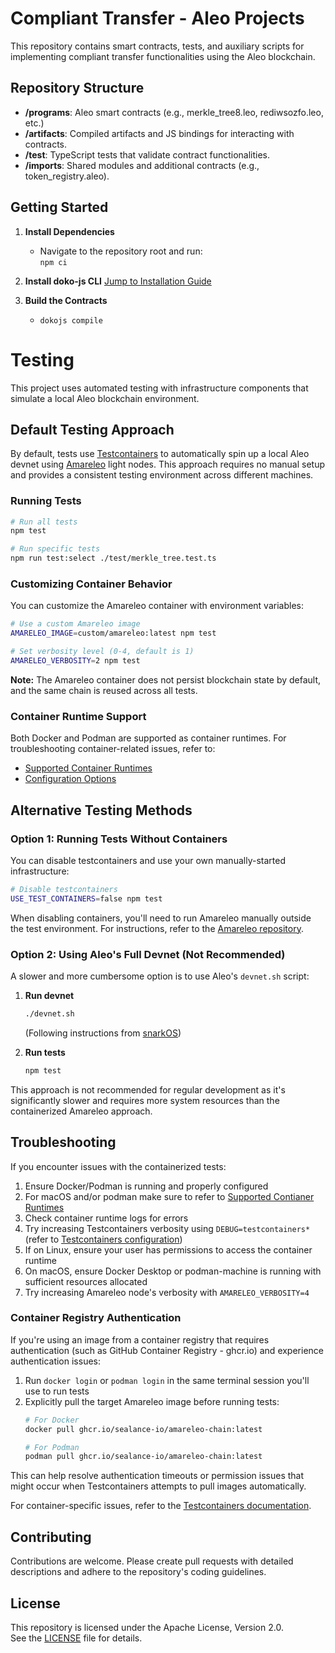 # Compliant Transfer - Aleo Projects

This repository contains smart contracts, tests, and auxiliary scripts for implementing compliant transfer functionalities using the Aleo blockchain.

## Repository Structure

- **/programs**: Aleo smart contracts (e.g., merkle_tree8.leo, rediwsozfo.leo, etc.)
- **/artifacts**: Compiled artifacts and JS bindings for interacting with contracts.
- **/test**: TypeScript tests that validate contract functionalities.
- **/imports**: Shared modules and additional contracts (e.g., token_registry.aleo).

## Getting Started

1. **Install Dependencies**  
   - Navigate to the repository root and run:  
      `npm ci`

2. **Install doko-js CLI**
[Jump to Installation Guide](docs/doko-installation-guide.md)

4. **Build the Contracts**  
    - `dokojs compile`

# Testing

This project uses automated testing with infrastructure components that simulate a local Aleo blockchain environment.

## Default Testing Approach

By default, tests use [Testcontainers](https://node.testcontainers.org/) to automatically spin up a local Aleo devnet using [Amareleo](https://amareleo.com/) light nodes. This approach requires no manual setup and provides a consistent testing environment across different machines.

### Running Tests

```bash
# Run all tests
npm test

# Run specific tests
npm run test:select ./test/merkle_tree.test.ts
```

### Customizing Container Behavior

You can customize the Amareleo container with environment variables:

```bash
# Use a custom Amareleo image
AMARELEO_IMAGE=custom/amareleo:latest npm test

# Set verbosity level (0-4, default is 1)
AMARELEO_VERBOSITY=2 npm test
```

**Note:** The Amareleo container does not persist blockchain state by default, and the same chain is reused across all tests.

### Container Runtime Support

Both Docker and Podman are supported as container runtimes. For troubleshooting container-related issues, refer to:
- [Supported Container Runtimes](https://node.testcontainers.org/supported-container-runtimes/)
- [Configuration Options](https://node.testcontainers.org/configuration/)

## Alternative Testing Methods

### Option 1: Running Tests Without Containers

You can disable testcontainers and use your own manually-started infrastructure:

```bash
# Disable testcontainers
USE_TEST_CONTAINERS=false npm test
```

When disabling containers, you'll need to run Amareleo manually outside the test environment.
For instructions, refer to the [Amareleo repository](https://github.com/kaxxa123/amareleo-chain).

### Option 2: Using Aleo's Full Devnet (Not Recommended)

A slower and more cumbersome option is to use Aleo's `devnet.sh` script:

1. **Run devnet**
   ```bash
   ./devnet.sh
   ```
   (Following instructions from [snarkOS](https://github.com/ProvableHQ/snarkOS/blob/staging/devnet.sh))

2. **Run tests**
   ```bash
   npm test
   ```

This approach is not recommended for regular development as it's significantly slower and requires more system resources than the containerized Amareleo approach.

## Troubleshooting

If you encounter issues with the containerized tests:

1. Ensure Docker/Podman is running and properly configured
2. For macOS and/or podman make sure to refer to [Supported Contianer Runtimes](https://node.testcontainers.org/supported-container-runtimes/)
2. Check container runtime logs for errors
3. Try increasing Testcontainers verbosity using `DEBUG=testcontainers*` (refer to [Testcontainers configuration](https://node.testcontainers.org/configuration/))
4. If on Linux, ensure your user has permissions to access the container runtime
5. On macOS, ensure Docker Desktop or podman-machine is running with sufficient resources allocated
6. Try increasing Amareleo node's verbosity with `AMARELEO_VERBOSITY=4`

### Container Registry Authentication

If you're using an image from a container registry that requires authentication (such as GitHub Container Registry - ghcr.io) and experience authentication issues:

1. Run `docker login` or `podman login` in the same terminal session you'll use to run tests
2. Explicitly pull the target Amareleo image before running tests:
   ```bash
   # For Docker
   docker pull ghcr.io/sealance-io/amareleo-chain:latest
   
   # For Podman
   podman pull ghcr.io/sealance-io/amareleo-chain:latest
   ```

This can help resolve authentication timeouts or permission issues that might occur when Testcontainers attempts to pull images automatically.

For container-specific issues, refer to the [Testcontainers documentation](https://node.testcontainers.org/).

## Contributing

Contributions are welcome. Please create pull requests with detailed descriptions and adhere to the repository's coding guidelines.

## License

This repository is licensed under the Apache License, Version 2.0.  
See the [LICENSE](./LICENSE) file for details.
